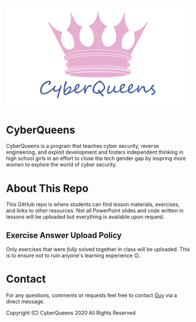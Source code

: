 
![CyberQueens logo](logo/cyberqueens_logo.png?raw=true "CyberQueens Logo")

# CyberQueens

CyberQueens is a program that teaches cyber security, reverse engineering, and exploit development and fosters independent thinking in high school girls in an effort to close the tech gender gap by inspring more women to explore the world of cyber security. 

# About This Repo

This GitHub repo is where students can find lesson materials, exercises, and links to other resources. Not all PowerPoint slides and code written in lessons will be uploaded but everything is available upon request.

## Exercise Answer Upload Policy

Only exercises that were *fully* solved together in class will be uploaded. This is to ensure not to ruin anyone's learning experience 😉.

# Contact

For any questions, comments or requests feel free to contact [Guy](https://twitter.com/@va_start) via a direct message.

Copyright (C) CyberQueens 2020 All Rights Reserved

<meta name="google-site-verification" content="CY2rHbX0lLArgRXt5RHAel_xD6nSnhMuukTpYdtUaiE" />
